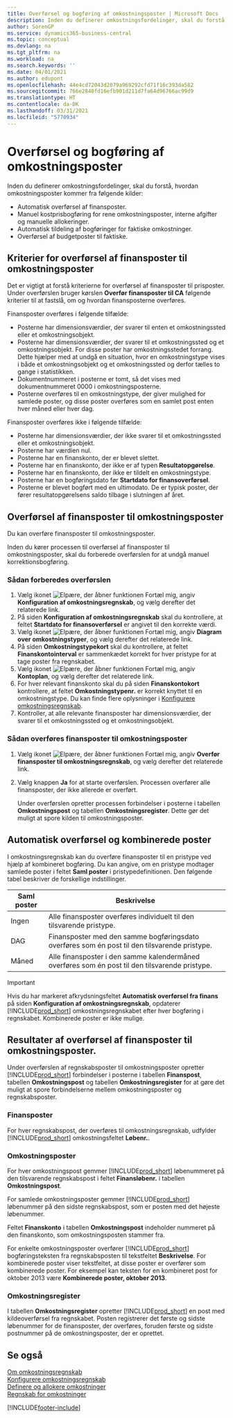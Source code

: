 ```yaml
---
title: Overførsel og bogføring af omkostningsposter | Microsoft Docs
description: Inden du definerer omkostningsfordelinger, skal du forstå, hvor omkostningsposter kommer fra.
author: SorenGP
ms.service: dynamics365-business-central
ms.topic: conceptual
ms.devlang: na
ms.tgt_pltfrm: na
ms.workload: na
ms.search.keywords: ''
ms.date: 04/01/2021
ms.author: edupont
ms.openlocfilehash: 44e4cd72043d2079a969292cfd71f16c393da582
ms.sourcegitcommit: 766e2840fd16efb901d211d7fa64d96766ac99d9
ms.translationtype: HT
ms.contentlocale: da-DK
ms.lasthandoff: 03/31/2021
ms.locfileid: "5770934"
---
```

# <a name="transferring-and-posting-cost-entries"></a>Overførsel og bogføring af omkostningsposter
Inden du definerer omkostningsfordelinger, skal du forstå, hvordan omkostningsposter kommer fra følgende kilder:  

-   Automatisk overførsel af finansposter.  
-   Manuel kostprisbogføring for rene omkostningsposter, interne afgifter og manuelle allokeringer.  
-   Automatisk tildeling af bogføringer for faktiske omkostninger.  
-   Overførsel af budgetposter til faktiske.

## <a name="criteria-for-transferring-general-ledger-entries-to-cost-entries"></a>Kriterier for overførsel af finansposter til omkostningsposter
Det er vigtigt at forstå kriterierne for overførsel af finansposter til prisposter. Under overførslen bruger kørslen **Overfør finansposter til CA** følgende kriterier til at fastslå, om og hvordan finansposterne overføres.  

Finansposter overføres i følgende tilfælde:  

-   Posterne har dimensionsværdier, der svarer til enten et omkostningssted eller et omkostningsobjekt.  
-   Posterne har dimensionsværdier, der svarer til et omkostningssted og et omkostningsobjekt. For disse poster har omkostningsstedet forrang. Dette hjælper med at undgå en situation, hvor en omkostningstype vises i både et omkostningsobjekt og et omkostningssted og derfor tælles to gange i statistikken.  
-   Dokumentnummeret i posterne er tomt, så det vises med dokumentnummeret 0000 i omkostningsposterne.  
-   Posterne overføres til en omkostningstype, der giver mulighed for samlede poster, og disse poster overføres som en samlet post enten hver måned eller hver dag.  

Finansposter overføres ikke i følgende tilfælde:  

-   Posterne har dimensionsværdier, der ikke svarer til et omkostningssted eller et omkostningsobjekt.  
-   Posterne har værdien nul.  
-   Posterne har en finanskonto, der er blevet slettet.  
-   Posterne har en finanskonto, der ikke er af typen **Resultatopgørelse**.  
-   Posterne har en finanskonto, der ikke er tildelt en omkostningstype.  
-   Posterne har en bogføringsdato før **Startdato for finansoverførsel**.  
-   Posterne er blevet bogført med en ultimodato. De er typisk poster, der fører resultatopgørelsens saldo tilbage i slutningen af året.

## <a name="transferring-general-ledger-entries-to-cost-entries"></a>Overførsel af finansposter til omkostningsposter
Du kan overføre finansposter til omkostningsposter.  

Inden du kører processen til overførsel af finansposter til omkostningsposter, skal du forberede overførslen for at undgå manuel korrektionsbogføring.  

### <a name="to-prepare-the-transfer"></a>Sådan forberedes overførslen  

1.  Vælg ikonet ![Elpære, der åbner funktionen Fortæl mig](media/ui-search/search_small.png "Fortæl mig, hvad du vil foretage dig"), angiv **Konfiguration af omkostningsregnskab**, og vælg derefter det relaterede link.  
2.  På siden **Konfiguration af omkostningsregnskab** skal du kontrollere, at feltet **Startdato for finansoverførsel** er angivet til den korrekte værdi.  
3.  Vælg ikonet ![Elpære, der åbner funktionen Fortæl mig](media/ui-search/search_small.png "Fortæl mig, hvad du vil foretage dig"), angiv **Diagram over omkostningstyper**, og vælg derefter det relaterede link.  
4.  På siden **Omkostningstypekort** skal du kontrollere, at feltet **Finanskontointerval** er sammenkædet korrekt for hver pristype for at tage poster fra regnskabet.  
5.  Vælg ikonet ![Elpære, der åbner funktionen Fortæl mig](media/ui-search/search_small.png "Fortæl mig, hvad du vil foretage dig"), angiv **Kontoplan**, og vælg derefter det relaterede link.  
6.  For hver relevant finanskonto skal du på siden **Finanskontokort** kontrollere, at feltet **Omkostningstypenr.** er korrekt knyttet til en omkostningstype. Du kan finde flere oplysninger i [Konfigurere omkostningsregnskab](finance-set-up-cost-accounting.md).  
7.  Kontroller, at alle relevante finansposter har dimensionsværdier, der svarer til et omkostningssted og et omkostningsobjekt.  

### <a name="to-transfer-general-ledger-entries-to-cost-entries"></a>Sådan overføres finansposter til omkostningsposter  
1.  Vælg ikonet ![Elpære, der åbner funktionen Fortæl mig](media/ui-search/search_small.png "Fortæl mig, hvad du vil foretage dig"), angiv **Overfør finansposter til omkostningsregnskab**, og vælg derefter det relaterede link.  
2.  Vælg knappen **Ja** for at starte overførslen. Processen overfører alle finansposter, der ikke allerede er overført.  

    Under overførslen opretter processen forbindelser i posterne i tabellen **Omkostningspost** og tabellen **Omkostningsregister**. Dette gør det muligt at spore kilden til omkostningsposter.

## <a name="automatic-transfer-and-combined-entries"></a>Automatisk overførsel og kombinerede poster
I omkostningsregnskab kan du overføre finansposter til en pristype ved hjælp af kombineret bogføring. Du kan angive, om en pristype modtager samlede poster i feltet **Saml poster** i pristypedefinitionen. Den følgende tabel beskriver de forskellige indstillinger.  

|Saml poster|Beskrivelse|  
|---------------------|-----------------|  
|Ingen|Alle finansposter overføres individuelt til den tilsvarende pristype.|  
|DAG|Finansposter med den samme bogføringsdato overføres som én post til den tilsvarende pristype.|  
|Måned|Alle finansposter i den samme kalendermåned overføres som én post til den tilsvarende pristype.|  

> [!IMPORTANT]  
>  Hvis du har markeret afkrydsningsfeltet **Automatisk overførsel fra finans** på siden **Konfiguration af omkostningsregnskab**, opdaterer [!INCLUDE[prod_short](includes/prod_short.md)] omkostningsregnskabet efter hver bogføring i regnskabet. Kombinerede poster er ikke mulige.

## <a name="results-of-transferring-general-ledger-entries-to-cost-entries"></a>Resultater af overførsel af finansposter til omkostningsposter.
Under overførslen af regnskabsposter til omkostningsposter opretter [!INCLUDE[prod_short](includes/prod_short.md)] forbindelser i posterne i tabellen **Finanspost**, tabellen **Omkostningspost** og tabellen **Omkostningsregister** for at gøre det muligt at spore forbindelserne mellem omkostningsposter og regnskabsposter.  

### <a name="general-ledger-entries"></a>Finansposter  
For hver regnskabspost, der overføres til omkostningsregnskab, udfylder [!INCLUDE[prod_short](includes/prod_short.md)] omkostningsfeltet **Løbenr.**.  

### <a name="cost-entries"></a>Omkostningsposter  
For hver omkostningspost gemmer [!INCLUDE[prod_short](includes/prod_short.md)] løbenummeret på den tilsvarende regnskabspost i feltet **Finansløbenr.** i tabellen **Omkostningspost**.  

For samlede omkostningsposter gemmer [!INCLUDE[prod_short](includes/prod_short.md)] løbenummer på den sidste regnskabspost, som er posten med det højeste løbenummer.  

Feltet **Finanskonto** i tabellen **Omkostningspost** indeholder nummeret på den finanskonto, som omkostningsposten stammer fra.  

For enkelte omkostningsposter overfører [!INCLUDE[prod_short](includes/prod_short.md)] bogføringsteksten fra regnskabsposten til tekstfeltet **Beskrivelse**. For kombinerede poster viser tekstfeltet, at disse poster er overfører som kombinerede poster. For eksempel kan teksten for en kombineret post for oktober 2013 være **Kombinerede poster, oktober 2013**.  

### <a name="cost-register"></a>Omkostningsregister  
I tabellen **Omkostningsregister** opretter [!INCLUDE[prod_short](includes/prod_short.md)] en post med kildeoverførsel fra regnskabet. Posten registrerer det første og sidste løbenummer for de finansposter, der overføres, foruden første og sidste postnummer på de omkostningsposter, der er oprettet.

## <a name="see-also"></a>Se også  
 [Om omkostningsregnskab](finance-about-cost-accounting.md)   
 [Konfigurere omkostningsregnskab](finance-set-up-cost-accounting.md)   
 [Definere og allokere omkostninger](finance-define-and-allocate-costs.md)   
 [Regnskab for omkostninger](finance-manage-cost-accounting.md)


[!INCLUDE[footer-include](includes/footer-banner.md)]
